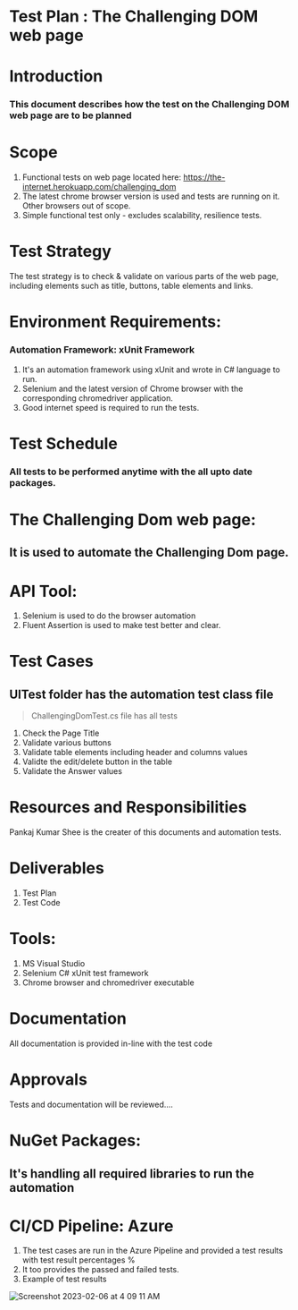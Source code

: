 # Test Plan : The Challenging DOM web page
# Introduction
### This document describes how the test on the Challenging DOM web page are to be planned

# Scope
1. Functional tests on web page located here:
 https://the-internet.herokuapp.com/challenging_dom
2. The latest chrome browser version is used and tests are running on it. Other browsers out of scope.
3. Simple functional test only - excludes scalability, resilience tests.

# Test Strategy
 The test strategy is to check & validate on various parts of the web page, including elements such as title, buttons, table elements and links.

# Environment Requirements:
### Automation Framework: xUnit Framework
1. It's an automation framework using xUnit and wrote in C# language to run.
2. Selenium and the latest version of Chrome browser with the corresponding chromedriver application. 
3. Good internet speed is required to run the tests.

# Test Schedule
### All tests to be performed anytime with the all upto date packages.

# The Challenging Dom web page:
## It is used to automate the Challenging Dom page.

# API Tool:
1. Selenium is used to do the browser automation
2. Fluent Assertion is used to make test better and clear.

# Test Cases
## UITest folder has the automation test class file
> ChallengingDomTest.cs file has all tests
1. Check the Page Title
2. Validate various buttons
3. Validate table elements including header and columns values
4. Validte the edit/delete button in the table
5. Validate the Answer values 

# Resources and Responsibilities
Pankaj Kumar Shee is the creater of this documents and automation tests.

# Deliverables
1. Test Plan
2. Test Code

# Tools:
1. MS Visual Studio
2. Selenium C# xUnit test framework
3. Chrome browser and chromedriver executable

# Documentation
 All documentation is provided in-line with the test code

# Approvals
 Tests and documentation will be reviewed....

# NuGet Packages:
## It's handling all required libraries to run the automation

# CI/CD Pipeline: Azure
1. The test cases are run in the Azure Pipeline and provided a test results with test result percentages %
2. It too provides the passed and failed tests.
3. Example of test results

![Screenshot 2023-02-06 at 4 09 11 AM](https://user-images.githubusercontent.com/44091458/216882001-f1aceef8-834c-4613-a74d-83fb5e296f14.png)
